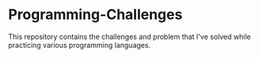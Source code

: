 # Programming-Challenges
This repository contains the challenges and problem that I've solved while practicing various programming languages.
